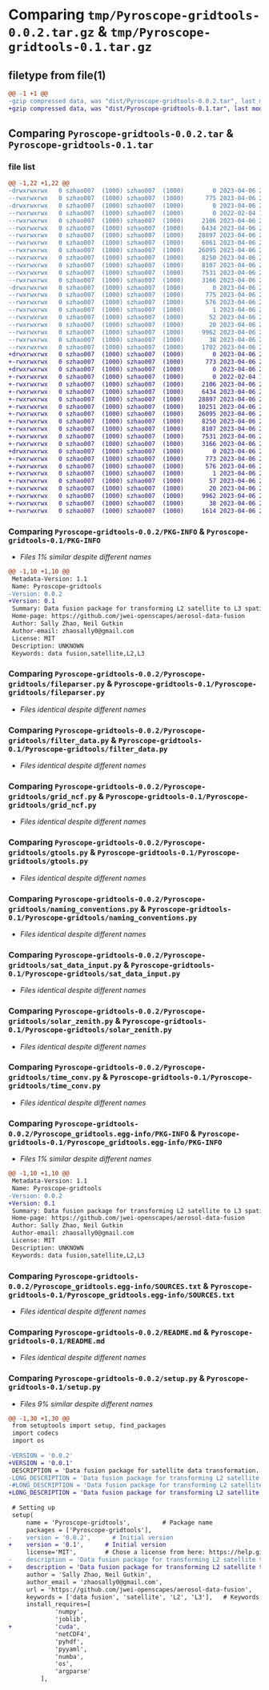 # Comparing `tmp/Pyroscope-gridtools-0.0.2.tar.gz` & `tmp/Pyroscope-gridtools-0.1.tar.gz`

## filetype from file(1)

```diff
@@ -1 +1 @@
-gzip compressed data, was "dist/Pyroscope-gridtools-0.0.2.tar", last modified: Thu Apr  6 23:37:16 2023, max compression
+gzip compressed data, was "dist/Pyroscope-gridtools-0.1.tar", last modified: Thu Apr  6 23:23:40 2023, max compression
```

## Comparing `Pyroscope-gridtools-0.0.2.tar` & `Pyroscope-gridtools-0.1.tar`

### file list

```diff
@@ -1,22 +1,22 @@
-drwxrwxrwx   0 szhao007  (1000) szhao007  (1000)        0 2023-04-06 23:37:16.766804 Pyroscope-gridtools-0.0.2/
--rwxrwxrwx   0 szhao007  (1000) szhao007  (1000)      775 2023-04-06 23:37:16.759807 Pyroscope-gridtools-0.0.2/PKG-INFO
-drwxrwxrwx   0 szhao007  (1000) szhao007  (1000)        0 2023-04-06 23:37:16.528424 Pyroscope-gridtools-0.0.2/Pyroscope-gridtools/
--rwxrwxrwx   0 szhao007  (1000) szhao007  (1000)        0 2022-02-04 10:40:28.000000 Pyroscope-gridtools-0.0.2/Pyroscope-gridtools/__init__.py
--rwxrwxrwx   0 szhao007  (1000) szhao007  (1000)     2106 2023-04-06 22:27:16.000000 Pyroscope-gridtools-0.0.2/Pyroscope-gridtools/fileparser.py
--rwxrwxrwx   0 szhao007  (1000) szhao007  (1000)     6434 2023-04-06 22:28:48.000000 Pyroscope-gridtools-0.0.2/Pyroscope-gridtools/filter_data.py
--rwxrwxrwx   0 szhao007  (1000) szhao007  (1000)    28897 2023-04-06 22:47:52.000000 Pyroscope-gridtools-0.0.2/Pyroscope-gridtools/grid_ncf.py
--rwxrwxrwx   0 szhao007  (1000) szhao007  (1000)     6061 2023-04-06 23:34:18.000000 Pyroscope-gridtools-0.0.2/Pyroscope-gridtools/gridding.py
--rwxrwxrwx   0 szhao007  (1000) szhao007  (1000)    26095 2023-04-06 22:47:32.000000 Pyroscope-gridtools-0.0.2/Pyroscope-gridtools/gtools.py
--rwxrwxrwx   0 szhao007  (1000) szhao007  (1000)     8250 2023-04-06 22:40:51.000000 Pyroscope-gridtools-0.0.2/Pyroscope-gridtools/naming_conventions.py
--rwxrwxrwx   0 szhao007  (1000) szhao007  (1000)     8107 2023-04-06 23:14:16.000000 Pyroscope-gridtools-0.0.2/Pyroscope-gridtools/sat_data_input.py
--rwxrwxrwx   0 szhao007  (1000) szhao007  (1000)     7531 2023-04-06 23:14:29.000000 Pyroscope-gridtools-0.0.2/Pyroscope-gridtools/solar_zenith.py
--rwxrwxrwx   0 szhao007  (1000) szhao007  (1000)     3166 2023-04-06 22:45:00.000000 Pyroscope-gridtools-0.0.2/Pyroscope-gridtools/time_conv.py
-drwxrwxrwx   0 szhao007  (1000) szhao007  (1000)        0 2023-04-06 23:37:16.717874 Pyroscope-gridtools-0.0.2/Pyroscope_gridtools.egg-info/
--rwxrwxrwx   0 szhao007  (1000) szhao007  (1000)      775 2023-04-06 23:37:15.000000 Pyroscope-gridtools-0.0.2/Pyroscope_gridtools.egg-info/PKG-INFO
--rwxrwxrwx   0 szhao007  (1000) szhao007  (1000)      576 2023-04-06 23:37:15.000000 Pyroscope-gridtools-0.0.2/Pyroscope_gridtools.egg-info/SOURCES.txt
--rwxrwxrwx   0 szhao007  (1000) szhao007  (1000)        1 2023-04-06 23:37:15.000000 Pyroscope-gridtools-0.0.2/Pyroscope_gridtools.egg-info/dependency_links.txt
--rwxrwxrwx   0 szhao007  (1000) szhao007  (1000)       52 2023-04-06 23:37:15.000000 Pyroscope-gridtools-0.0.2/Pyroscope_gridtools.egg-info/requires.txt
--rwxrwxrwx   0 szhao007  (1000) szhao007  (1000)       20 2023-04-06 23:37:15.000000 Pyroscope-gridtools-0.0.2/Pyroscope_gridtools.egg-info/top_level.txt
--rwxrwxrwx   0 szhao007  (1000) szhao007  (1000)     9962 2023-04-06 22:20:54.000000 Pyroscope-gridtools-0.0.2/README.md
--rwxrwxrwx   0 szhao007  (1000) szhao007  (1000)       38 2023-04-06 23:37:16.768854 Pyroscope-gridtools-0.0.2/setup.cfg
--rwxrwxrwx   0 szhao007  (1000) szhao007  (1000)     1702 2023-04-06 23:37:12.000000 Pyroscope-gridtools-0.0.2/setup.py
+drwxrwxrwx   0 szhao007  (1000) szhao007  (1000)        0 2023-04-06 23:23:40.200537 Pyroscope-gridtools-0.1/
+-rwxrwxrwx   0 szhao007  (1000) szhao007  (1000)      773 2023-04-06 23:23:40.191071 Pyroscope-gridtools-0.1/PKG-INFO
+drwxrwxrwx   0 szhao007  (1000) szhao007  (1000)        0 2023-04-06 23:23:39.975088 Pyroscope-gridtools-0.1/Pyroscope-gridtools/
+-rwxrwxrwx   0 szhao007  (1000) szhao007  (1000)        0 2022-02-04 10:40:28.000000 Pyroscope-gridtools-0.1/Pyroscope-gridtools/__init__.py
+-rwxrwxrwx   0 szhao007  (1000) szhao007  (1000)     2106 2023-04-06 22:27:16.000000 Pyroscope-gridtools-0.1/Pyroscope-gridtools/fileparser.py
+-rwxrwxrwx   0 szhao007  (1000) szhao007  (1000)     6434 2023-04-06 22:28:48.000000 Pyroscope-gridtools-0.1/Pyroscope-gridtools/filter_data.py
+-rwxrwxrwx   0 szhao007  (1000) szhao007  (1000)    28897 2023-04-06 22:47:52.000000 Pyroscope-gridtools-0.1/Pyroscope-gridtools/grid_ncf.py
+-rwxrwxrwx   0 szhao007  (1000) szhao007  (1000)    10251 2023-04-06 23:12:45.000000 Pyroscope-gridtools-0.1/Pyroscope-gridtools/gridding.py
+-rwxrwxrwx   0 szhao007  (1000) szhao007  (1000)    26095 2023-04-06 22:47:32.000000 Pyroscope-gridtools-0.1/Pyroscope-gridtools/gtools.py
+-rwxrwxrwx   0 szhao007  (1000) szhao007  (1000)     8250 2023-04-06 22:40:51.000000 Pyroscope-gridtools-0.1/Pyroscope-gridtools/naming_conventions.py
+-rwxrwxrwx   0 szhao007  (1000) szhao007  (1000)     8107 2023-04-06 23:14:16.000000 Pyroscope-gridtools-0.1/Pyroscope-gridtools/sat_data_input.py
+-rwxrwxrwx   0 szhao007  (1000) szhao007  (1000)     7531 2023-04-06 23:14:29.000000 Pyroscope-gridtools-0.1/Pyroscope-gridtools/solar_zenith.py
+-rwxrwxrwx   0 szhao007  (1000) szhao007  (1000)     3166 2023-04-06 22:45:00.000000 Pyroscope-gridtools-0.1/Pyroscope-gridtools/time_conv.py
+drwxrwxrwx   0 szhao007  (1000) szhao007  (1000)        0 2023-04-06 23:23:40.155487 Pyroscope-gridtools-0.1/Pyroscope_gridtools.egg-info/
+-rwxrwxrwx   0 szhao007  (1000) szhao007  (1000)      773 2023-04-06 23:23:38.000000 Pyroscope-gridtools-0.1/Pyroscope_gridtools.egg-info/PKG-INFO
+-rwxrwxrwx   0 szhao007  (1000) szhao007  (1000)      576 2023-04-06 23:23:39.000000 Pyroscope-gridtools-0.1/Pyroscope_gridtools.egg-info/SOURCES.txt
+-rwxrwxrwx   0 szhao007  (1000) szhao007  (1000)        1 2023-04-06 23:23:38.000000 Pyroscope-gridtools-0.1/Pyroscope_gridtools.egg-info/dependency_links.txt
+-rwxrwxrwx   0 szhao007  (1000) szhao007  (1000)       57 2023-04-06 23:23:38.000000 Pyroscope-gridtools-0.1/Pyroscope_gridtools.egg-info/requires.txt
+-rwxrwxrwx   0 szhao007  (1000) szhao007  (1000)       20 2023-04-06 23:23:38.000000 Pyroscope-gridtools-0.1/Pyroscope_gridtools.egg-info/top_level.txt
+-rwxrwxrwx   0 szhao007  (1000) szhao007  (1000)     9962 2023-04-06 22:20:54.000000 Pyroscope-gridtools-0.1/README.md
+-rwxrwxrwx   0 szhao007  (1000) szhao007  (1000)       38 2023-04-06 23:23:40.203396 Pyroscope-gridtools-0.1/setup.cfg
+-rwxrwxrwx   0 szhao007  (1000) szhao007  (1000)     1614 2023-04-06 23:23:23.000000 Pyroscope-gridtools-0.1/setup.py
```

### Comparing `Pyroscope-gridtools-0.0.2/PKG-INFO` & `Pyroscope-gridtools-0.1/PKG-INFO`

 * *Files 1% similar despite different names*

```diff
@@ -1,10 +1,10 @@
 Metadata-Version: 1.1
 Name: Pyroscope-gridtools
-Version: 0.0.2
+Version: 0.1
 Summary: Data fusion package for transforming L2 satellite to L3 spatial-temporal gridded data
 Home-page: https://github.com/jwei-openscapes/aerosol-data-fusion
 Author: Sally Zhao, Neil Gutkin
 Author-email: zhaosally0@gmail.com
 License: MIT
 Description: UNKNOWN
 Keywords: data fusion,satellite,L2,L3
```

### Comparing `Pyroscope-gridtools-0.0.2/Pyroscope-gridtools/fileparser.py` & `Pyroscope-gridtools-0.1/Pyroscope-gridtools/fileparser.py`

 * *Files identical despite different names*

### Comparing `Pyroscope-gridtools-0.0.2/Pyroscope-gridtools/filter_data.py` & `Pyroscope-gridtools-0.1/Pyroscope-gridtools/filter_data.py`

 * *Files identical despite different names*

### Comparing `Pyroscope-gridtools-0.0.2/Pyroscope-gridtools/grid_ncf.py` & `Pyroscope-gridtools-0.1/Pyroscope-gridtools/grid_ncf.py`

 * *Files identical despite different names*

### Comparing `Pyroscope-gridtools-0.0.2/Pyroscope-gridtools/gtools.py` & `Pyroscope-gridtools-0.1/Pyroscope-gridtools/gtools.py`

 * *Files identical despite different names*

### Comparing `Pyroscope-gridtools-0.0.2/Pyroscope-gridtools/naming_conventions.py` & `Pyroscope-gridtools-0.1/Pyroscope-gridtools/naming_conventions.py`

 * *Files identical despite different names*

### Comparing `Pyroscope-gridtools-0.0.2/Pyroscope-gridtools/sat_data_input.py` & `Pyroscope-gridtools-0.1/Pyroscope-gridtools/sat_data_input.py`

 * *Files identical despite different names*

### Comparing `Pyroscope-gridtools-0.0.2/Pyroscope-gridtools/solar_zenith.py` & `Pyroscope-gridtools-0.1/Pyroscope-gridtools/solar_zenith.py`

 * *Files identical despite different names*

### Comparing `Pyroscope-gridtools-0.0.2/Pyroscope-gridtools/time_conv.py` & `Pyroscope-gridtools-0.1/Pyroscope-gridtools/time_conv.py`

 * *Files identical despite different names*

### Comparing `Pyroscope-gridtools-0.0.2/Pyroscope_gridtools.egg-info/PKG-INFO` & `Pyroscope-gridtools-0.1/Pyroscope_gridtools.egg-info/PKG-INFO`

 * *Files 1% similar despite different names*

```diff
@@ -1,10 +1,10 @@
 Metadata-Version: 1.1
 Name: Pyroscope-gridtools
-Version: 0.0.2
+Version: 0.1
 Summary: Data fusion package for transforming L2 satellite to L3 spatial-temporal gridded data
 Home-page: https://github.com/jwei-openscapes/aerosol-data-fusion
 Author: Sally Zhao, Neil Gutkin
 Author-email: zhaosally0@gmail.com
 License: MIT
 Description: UNKNOWN
 Keywords: data fusion,satellite,L2,L3
```

### Comparing `Pyroscope-gridtools-0.0.2/Pyroscope_gridtools.egg-info/SOURCES.txt` & `Pyroscope-gridtools-0.1/Pyroscope_gridtools.egg-info/SOURCES.txt`

 * *Files identical despite different names*

### Comparing `Pyroscope-gridtools-0.0.2/README.md` & `Pyroscope-gridtools-0.1/README.md`

 * *Files identical despite different names*

### Comparing `Pyroscope-gridtools-0.0.2/setup.py` & `Pyroscope-gridtools-0.1/setup.py`

 * *Files 9% similar despite different names*

```diff
@@ -1,30 +1,30 @@
 from setuptools import setup, find_packages
 import codecs
 import os
 
-VERSION = '0.0.2'
+VERSION = '0.0.1'
 DESCRIPTION = 'Data fusion package for satellite data transformation.'
-LONG_DESCRIPTION = 'Data fusion package for transforming L2 satellite to L3 spatial-temporal gridded data'
-#LONG_DESCRIPTION = 'Data fusion package for transforming L2 satellite to L3 spatial-temporal gridded data.'
+LONG_DESCRIPTION = 'Data fusion package for transforming L2 satellite to L3 spatial-temporal gridded data.'
 
 # Setting up
 setup(
     name = 'Pyroscope-gridtools',         # Package name
     packages = ['Pyroscope-gridtools'],   
-    version = '0.0.2',      # Initial version
+    version = '0.1',      # Initial version
     license='MIT',        # Chose a license from here: https://help.github.com/articles/licensing-a-repository
-    description = 'Data fusion package for transforming L2 satellite to L3 spatial-temporal gridded data',
+    description = 'Data fusion package for transforming L2 satellite to L3 spatial-temporal gridded data',  
     author = 'Sally Zhao, Neil Gutkin',                 
     author_email = 'zhaosally0@gmail.com',     
     url = 'https://github.com/jwei-openscapes/aerosol-data-fusion',   # github repository  
     keywords = ['data fusion', 'satellite', 'L2', 'L3'],   # Keywords
     install_requires=[            
             'numpy',
             'joblib',
+            'cuda',
             'netCDF4',
             'pyhdf',
             'pyyaml',
             'numba',
             'os', 
             'argparse'
         ],
```


